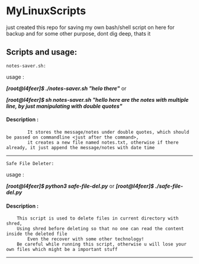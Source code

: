 # MyLinuxScripts

just created this repo for saving my own bash/shell script on here for backup
and for some other purpose, dont dig deep, thats it

Scripts and usage:
----------------------------------------------------------
	notes-saver.sh:

usage :

***[root@l4feer]$ ./notes-saver.sh "helo
there"***
	or

***[root@l4feer]$ sh notes-saver.sh "hello
here are the notes with multiple line, by just manipulating with double quotes"***

#### Description :
            It stores the message/notes under double quotes, which should be passed on commandline <just after the command>,
            it creates a new file named notes.txt, otherwise if there already, it just append the message/notes with date time
----------------------------------------------------------
	Safe File Deleter:

usage :

***[root@l4feer]$ python3 safe-file-del.py***
		or
***[root@l4feer]$ ./safe-file-del.py***


#### Description :
	    This script is used to delete files in current directory with shred,
	    Using shred before deleting so that no one can read the content inside the deleted file
			Even the recover with some other technology!
	    Be careful while running this script, otherwise u will lose your own files which might be a important stuff

---------------------------------------------------------
